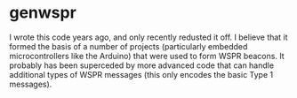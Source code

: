 # genwspr

I wrote this code years ago, and only recently redusted it off.
I believe that it formed the basis of a number of projects (particularly embedded 
microcontrollers like the Arduino) that were used to form WSPR beacons.  It probably
has been superceded by more advanced code that can handle additional types of WSPR messages
(this only encodes the basic Type 1 messages). 

